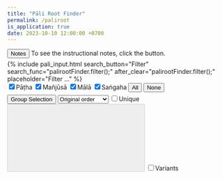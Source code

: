 ```yaml
---
title: "Pāli Root Finder"
permalink: /paliroot
is_application: true
date: 2023-10-10 12:00:00 +0700
---
```


<div style="padding-bottom:5px;">
<button onClick="palirootFinder.toggleNotes();">Notes</button> To see the instructional notes, click the button.
<div id="notebox" style="display:none;">
<blockquote>
<p>
All Pāli roots known to us are collected here from various sources, including <em>Pāli Dhātupāṭha</em> (pāṭ), <em>Dhātumañjūsā</em> (mañ), <a href="/sadddha" target = "_blank"><em>Saddanīti Dhātumālā</em></a> (māl), and <a href="/dhatva" target = "_blank"><em>Dhātvatthasaṅgaha</em></a> (saṅ). Hence, this is the most exhaustive collection of Pāli roots.
</p>
<p>
The data of Pāli Dhātupāṭha and Dhātumañjūsā are taken from the book edited by <a href="https://archive.org/details/palidhatupathadh00andeuoft" target="_blank">Dines Andersen and Helmer Smith</a> (1921). If any doubt occurs, please consult the book directly. There are things to be concerned about the two. First, as for Dhātupāṭha is used by Moggallāna school whereas Dhātumañjūsā is used by Kaccayāna school, the two books use slightly different naming and grouping scheme. The former has 9 groups, the latter 7 (according to Andersen and Smith's book). However, schools following Kaccāyana scheme widely use 8-group classification, including Saddanīti and Dhātvatthasaṅgaha.
</p>
<p>
To prevent confusion, I therefore treat the issue this way. I use lowercase Roman numbers for the 9-group scheme, i.e., <em>i-ix</em>, and uppercase for the 8-group, i.e., <em>I-VIII</em>. To make the system consistent, so I put Dhātumañjūsā in the 8-group by changing group VI and VII described by Andersen and Smith to group <em>VII tanu</em> and <em>VIII cura</em> respectively. This means Dhātumañjūsā does not has group <em>VI gaha</em>. The word <em>gaha</em> itself belongs to group <em>V kī</em> in this book.
</p>
<p>
Second, concerning the numbers, Dhātupāṭha gives the total number of roots as 639, but some roots have a variation, which repeats the count. So, we see 643 totally in the finder (some numbers are repeated, i.e., 547, 554, 563, and 609). I also use the number of roots for Dhātumañjūsā, not stanzas' number. Unfortunately, Andersen and Smith miscounted (in stanza 90) <em>kuṭa cchede ca koṭille; agā sajjhāyanādisu</em>. These two roots were counted as one, number 526. It is not the case that either root is already listed elsewhere because many roots are indeed duplicate. To correct this, I have to renumber the roots of Dhātumañjūsā from 527 onward. This gives us 885 roots totally (not 884). To those who want to check the roots against the published book, so keep in mind that for the number 527 and the greater you have to subtract the number by 1 before looking at the book.
</p>
<p>
Third, I spent several days checking root names and definitions in Dhātumañjūsā against Thai edition (Wat Chakdaeng, 2013). So, we can see a number of variants in this book (if the user selects the option). The variants are marked by <em>sy</em> (Syāma). It is worth paying attention to the Thai variants because they underwent some validation and meaning checking (but several roots are still unknown to Thai experts).
</p>
<p>
Finally, unlike Dhātupāṭha that most definitions are kept intact (except double-character fixes), I edit definitions in Dhātumañjūsā by removing unrelated words (e.g., <em>ca</em> and other fillers) to make them less distracting. By the constraints of prosodic meter, reading directly from the source may cause new learners a hard time. So, here all roots and definitions are made clear by their form. Still, some cryptic and circular definitions can be found.
</p>
<p>
Saddanīti Dhātumālā also has variants. They are marked by <em>sy</em> (Thai, Bhūmibalo edition, 2016), and <em>sm</em> (the <a href="https://archive.org/details/SaddanitiAggavamsasPaliGrammar02" target="_blank">Smith's edition</a>). It is worth noting that several roots in Dhātumālā, 1687 distinctively counted by Smith, are duplicate here, and the numbers given are definition numbers not the counting.
</p>
<p>
The recent Dhātvatthasaṅgaha was composed by the Thera of Visuddhārāma in Mandalay. This book can fulfill what are missing in the old texts. Several days are spent to make the data programmable. And several corrections are made against Thai edition of <em>Dhātvatthasaṅgahapāṭhanissaya</em> (MCU Press, 1992), in which some noteworthy variants are found (marked by <em>sy</em>). The reference numbers used in this book are stanzas' number, which can link to the text directly. I do not have enough time to recheck the whole thing. If anyone finds unusual instances, please kindly inform me.
</p>
<p>
The program here is quite powerful. It can give you perspectives unaware to ancient scholars. Features in the finder are self-explained, so no detailed guidance is needed. The user just has to play around and experiment. However, you should know that filtering operates before grouping by Unique function. If you want to search in the Unique result, it is better to use search facility in the browser.
</p>
</blockquote>
</div>
</div>
{% include pali_input.html search_button="Filter" search_func="palirootFinder.filter();" after_clear="palirootFinder.filter();" placeholder="Filter ..." %}
<div>
<span>
<label for="cbdp" title="Pāli Dhātupāṭha"><input type="checkbox" id="cbdp" onChange="palirootFinder.filter();" checked>Pāṭha</label>
<label for="cbdm" title="Kaccāyana-Dhātumañjūsā"><input type="checkbox" id="cbdm" onChange="palirootFinder.filter();" checked>Mañjūsā</label>
<label for="cbsd" title="Saddanīti Dhātumālā"><input type="checkbox" id="cbsd" onChange="palirootFinder.filter();" checked>Mālā</label>
<label for="cbds" title="Dhātvatthasaṅgaha"><input type="checkbox" id="cbds" onChange="palirootFinder.filter();" checked>Saṅgaha</label>
<button onClick="palirootFinder.bookSelect(true);">All</button>
<button onClick="palirootFinder.bookSelect(false);">None</button>
</span>
</div>
<div style="padding-top:5px;">
<button onClick="palirootFinder.toggleGroupSelector();">Group Selection</button>
<select id="sortorder" onClick="palirootFinder.filter();">
<option value="none">Original order</option>
<option value="name">Sorted by name</option>
<option value="def">Sorted by def</option>
</select>
<label for="unique"><input type="checkbox" id="unique" onChange="palirootFinder.unique();">Unique</label>
<button id="uniquebutton" onClick="palirootFinder.toggleUniqueOptions();" title="Unique options" disabled><svg class="icon"><use xlink:href="/assets/fontawesome/custom.svg#tasks"></use></svg></button>
<label for="variant"><input type="checkbox" id="variant" onChange="palirootFinder.filter();">Variants</label>
<span class="label" id="itemcount" style="display:none;"></span>
</div>
<div id="uniqueoptions" style="padding-top:5px;display:none;">
<label for="uopt-o"><input type="checkbox" id="uopt-o" onChange="palirootFinder.filter();" checked>Treat o ending as -a</label><br>
<label for="uopt-u"><input type="checkbox" id="uopt-u" onChange="palirootFinder.filter();">Treat u ending as -a</label><br>
<label for="uopt-aa"><input type="checkbox" id="uopt-aa" onChange="palirootFinder.filter();">Treat ā ending as -a</label><br>
<label for="uopt-ii"><input type="checkbox" id="uopt-ii" onChange="palirootFinder.filter();">Treat ī ending as -i</label><br>
<label for="uopt-x"><input type="checkbox" id="uopt-x" onChange="palirootFinder.filter();">Ignore the ending for length &gt; 2 (overriding all above)</label><br>
<label for="uopt-xx"><input type="checkbox" id="uopt-xx" onChange="palirootFinder.filter();">Ignore the ending (overriding all above)</label><br>
</div>
<div id="groupselector" style="font-family:'Arundina Pali Sans Mono';font-size:0.8em;padding-top:5px;display:none;">
<div>
<span>
Dhātupāṭha:&nbsp;
<button onClick="palirootFinder.groupSelect(9, true);">All</button>
<button onClick="palirootFinder.groupSelect(9, false);">None</button>
<label for="g91" title="i bhū"><input type="checkbox" id="g91" onChange="palirootFinder.filter();" checked>i</label>
<label for="g92" title="ii rudha"><input type="checkbox" id="g92" onChange="palirootFinder.filter();" checked>ii</label>
<label for="g93" title="iii diva"><input type="checkbox" id="g93" onChange="palirootFinder.filter();" checked>iii</label>
<label for="g94" title="iv tuda"><input type="checkbox" id="g94" onChange="palirootFinder.filter();" checked>iv</label>
<label for="g95" title="v ji"><input type="checkbox" id="g95" onChange="palirootFinder.filter();" checked>v</label>
<label for="g96" title="vi kī"><input type="checkbox" id="g96" onChange="palirootFinder.filter();" checked>vi</label>
<label for="g97" title="vii su"><input type="checkbox" id="g97" onChange="palirootFinder.filter();" checked>vii</label>
<label for="g98" title="viii tana"><input type="checkbox" id="g98" onChange="palirootFinder.filter();" checked>viii</label>
<label for="g99" title="ix cura"><input type="checkbox" id="g99" onChange="palirootFinder.filter();" checked>ix</label>
</span>
</div>
<div>
<span>
Other books:
<button onClick="palirootFinder.groupSelect(8, true);">All</button>
<button onClick="palirootFinder.groupSelect(8, false);">None</button>
<label for="g81" title="I bhū"><input type="checkbox" id="g81" onChange="palirootFinder.filter();" checked>I</label>
<label for="g82" title="II rudha"><input type="checkbox" id="g82" onChange="palirootFinder.filter();" checked>II</label>
<label for="g83" title="III divu"><input type="checkbox" id="g83" onChange="palirootFinder.filter();" checked>III</label>
<label for="g84" title="IV su"><input type="checkbox" id="g84" onChange="palirootFinder.filter();" checked>IV</label>
<label for="g85" title="V kī"><input type="checkbox" id="g85" onChange="palirootFinder.filter();" checked>V</label>
<label for="g86" title="VI gaha"><input type="checkbox" id="g86" onChange="palirootFinder.filter();" checked>VI</label>
<label for="g87" title="VII tanu"><input type="checkbox" id="g87" onChange="palirootFinder.filter();" checked>VII</label>
<label for="g88" title="VIII cura"><input type="checkbox" id="g88" onChange="palirootFinder.filter();" checked>VIII</label>
</span>
</div>
</div>
<div id="listresult" style="padding-top:5px"></div>
<script src="/assets/js/palirootfinder.js"></script>
<script src="/assets/js/pako_inflate.min.js"></script>
<script>
palirootFinder.util = bcUtil;
palirootFinder.paliInput = paliInput;
palirootFinder.loadRootList();
</script>


